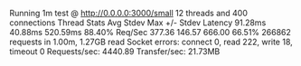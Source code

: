 Running 1m test @ http://0.0.0.0:3000/small
  12 threads and 400 connections
  Thread Stats   Avg      Stdev     Max   +/- Stdev
    Latency    91.28ms   40.88ms 520.59ms   88.40%
    Req/Sec   377.36    146.57   666.00     66.51%
  266862 requests in 1.00m, 1.27GB read
  Socket errors: connect 0, read 222, write 18, timeout 0
Requests/sec:   4440.89
Transfer/sec:     21.73MB

